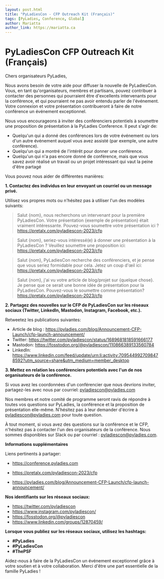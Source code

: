 ```yaml
---
layout: post.html
title: "PyLadiesCon - CFP Outreach Kit (Français)"
tags: [PyLadies, Conference, Global]
author: Mariatta
author_link: https://mariatta.ca
---
```


# PyLadiesCon CFP Outreach Kit (Français)

Chers organisateurs PyLadies,

Nous avons besoin de votre aide pour diffuser la nouvelle de PyLadiesCon. Vous,
en tant qu'organisateurs, membres et partisans, pouvez contribuer à contacter
des personnes qui pourraient être d'excellents intervenants pour la conférence,
et qui pourraient ne pas avoir entendu parler de l'événement. Votre connexion
et votre présentation contribueront à faire de notre conférence un événement exceptionnel.

Nous vous encourageons à inviter des conférenciers potentiels à soumettre une
proposition de présentation à la PyLadies Conference. Il peut s'agir de:

- Quelqu'un qui a donné des conférences lors de votre événement ou lors d'un
  autre événement auquel vous avez assisté (par exemple, une autre conférence).
- Quelqu'un qui a montré de l'intérêt pour donner une conférence.
- Quelqu'un qui n'a pas encore donné de conférence, mais que vous savez avoir
  réalisé un travail ou un projet intéressant qui vaut la peine d'être partagé

Vous pouvez nous aider de différentes manières:

**1. Contactez des individus en leur envoyant un courriel ou un message privé.**
   
   Utilisez vos propres mots ou n'hésitez pas à utiliser l'un des modèles suivants:

   > Salut {nom}, nous recherchons un intervenant pour la première PyLadiesCon.
   > Votre présentation {exemple de présentation} était vraiment intéressante.
   > Pouvez-vous soumettre votre présentation ici ?
   > https://pretalx.com/pyladiescon-2023/cfp

   > Salut {nom}, seriez-vous intéressé(e) à donner une présentation à la
   > PyLadiesCon ? Veuillez soumettre une proposition ici: https://pretalx.com/pyladiescon-2023/cfp

   > Salut {nom}, PyLadiesCon recherche des conférenciers, et je pense que vous
   > seriez formidable pour cela. Jetez un coup d'œil ici: https://pretalx.com/pyladiescon-2023/cfp

   > Salut {nom}, j'ai vu votre article de blog/projet sur {quelque chose}.
   > Je pense que ce serait une bonne idée de présentation pour la PyLadiesCon.
   > Pouvez-vous le soumettre comme présentation? https://pretalx.com/pyladiescon-2023/cfp

**2. Partagez des nouvelles sur le CFP de PyLadiesCon sur les réseaux sociaux (Twitter, LinkedIn, Mastodon, Instagram, Facebook, etc.).** 

   Retweetez les publications suivantes:

   - Article de blog : https://pyladies.com/blog/Announcement-CFP-Launch/cfp-launch-announcement/
   - Twitter: https://twitter.com/pyladiescon/status/1689681818591666177
   - Mastodon: https://fosstodon.org/@pyladiescon/110866389133560784
   - LinkedIn: https://www.linkedin.com/feed/update/urn:li:activity:7095449927098478592?utm_source=share&utm_medium=member_desktop

**3. Mettez en relation les conférenciers potentiels avec l'un de nos organisateurs de la conférence.**

   Si vous avez les coordonnées d'un conférencier que nous devrions inviter, partagez-les avec nous par courriel:
   pyladiescon@pyladies.com

Nos membres et notre comité de programme seront ravis de répondre à toutes vos
questions sur PyLadies, la conférence et la proposition de présentation elle-même.
N'hésitez pas à leur demander d'écrire à pyladiescon@pyladies.com pour toute question.

À tout moment, si vous avez des questions sur la conférence et le CFP, n'hésitez
pas à contacter l'un des organisateurs de la conférence. Nous sommes disponibles
sur Slack ou par courriel : pyladiescon@pyladies.com.



**Informations supplémentaires**

Liens pertinents à partager:

- https://conference.pyladies.com

- https://pretalx.com/pyladiescon-2023/cfp

- https://pyladies.com/blog/Announcement-CFP-Launch/cfp-launch-announcement/

**Nos identifiants sur les réseaux sociaux:**

- https://twitter.com/pyladiescon
- https://www.instagram.com/pyladiescon/
- https://fosstodon.org/@pyladiescon
- https://www.linkedin.com/groups/12870459/


**Lorsque vous publiez sur les réseaux sociaux, utilisez les hashtags:**

- **#PyLadies**
- **#PyLadiesCon**
- **#ThePSF**

Aidez-nous à faire de la PyLadiesCon un événement exceptionnel grâce à votre
soutien et à votre collaboration. Merci d'être une part essentielle de la
famille PyLadies !

